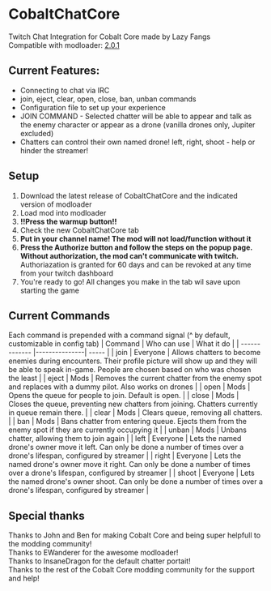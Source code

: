# CobaltChatCore
Twitch Chat Integration for Cobalt Core made by Lazy Fangs\
Compatible with modloader: [2.0.1](https://github.com/Ewanderer/CobaltCoreModLoader/releases/tag/v2.0.1)

## Current Features:
- Connecting to chat via IRC
- join, eject, clear, open, close, ban, unban commands
- Configuration file to set up your experience
- JOIN COMMAND - Selected chatter will be able to appear and talk as the enemy character or appear as a drone (vanilla drones only, Jupiter excluded)
- Chatters can control their own named drone! left, right, shoot - help or hinder the streamer!

## Setup
1. Download the latest release of CobaltChatCore and the indicated version of modloader
2. Load mod into modloader
3. **!!Press the warmup button!!**
4. Check the new CobaltChatCore tab
5. **Put in your channel name! The mod will not load/function without it**
6. **Press the Authorize button and follow the steps on the popup page. Without authorization, the mod can't communicate with twitch.** Authoriazation is granted for 60 days and can be revoked at any time from your twitch dashboard
7. You're ready to go! All changes you make in the tab wil save upon starting the game

## Current Commands
Each command is prepended with a command signal (^ by default, customizable in config tab)
| Command       | Who can use | What it do  |
| ------------- |---------------| ----- |
| join      | Everyone | Allows chatters to become enemies during encounters. Their profile picture will show up and they will be able to speak in-game. People are chosen based on who was chosen the least |
| eject      | Mods     | Removes the current chatter from the enemy spot and replaces with a dummy pilot. Also works on drones   |
| open | Mods      | Opens the queue for people to join. Default is open.    |
| close | Mods      | Closes  the queue, preventing new chatters from joining. Chatters currently in queue remain there.   |
| clear | Mods      | Clears queue, removing all chatters.   |
| ban | Mods      | Bans chatter from entering queue. Ejects them from the enemy spot if they are currently occupying it    |
| unban | Mods      | Unbans chatter, allowing them to join again    |
| left      | Everyone | Lets the named drone's owner move it left. Can only be done a number of times over a drone's lifespan, configured by streamer |
| right      | Everyone | Lets the named drone's owner move it right. Can only be done a number of times over a drone's lifespan, configured by streamer |
| shoot      | Everyone | Lets the named drone's owner shoot. Can only be done a number of times over a drone's lifespan, configured by streamer |

## Special thanks
Thanks to John and Ben for making Cobalt Core and being super helpfull to the modding community!\
Thanks to EWanderer for the awesome modloader!\
Thanks to InsaneDragon for the default chatter portait!\
Thanks to the rest of the Cobalt Core modding community for the support and help!
